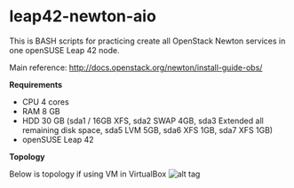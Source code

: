 # leap42-newton-aio

This is BASH scripts for practicing create all OpenStack Newton services in one openSUSE Leap 42 node.

Main reference: http://docs.openstack.org/newton/install-guide-obs/

__Requirements__
* CPU 4 cores
* RAM 8 GB
* HDD 30 GB (sda1 / 16GB XFS, sda2 SWAP 4GB, sda3 Extended all remaining disk space, sda5 LVM 5GB, sda6 XFS 1GB, sda7 XFS 1GB)
* openSUSE Leap 42

__Topology__

Below is topology if using VM in VirtualBox
![alt tag](https://raw.githubusercontent.com/GLiBogor/leap42-newton-aio/master/leap42-newton-aio.png)

